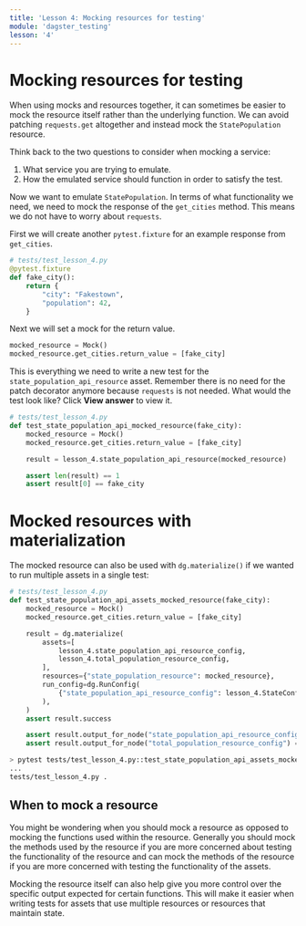 ```yaml
---
title: 'Lesson 4: Mocking resources for testing'
module: 'dagster_testing'
lesson: '4'
---
```


# Mocking resources for testing

When using mocks and resources together, it can sometimes be easier to mock the resource itself rather than the underlying function. We can avoid patching `requests.get` altogether and instead mock the `StatePopulation` resource.

Think back to the two questions to consider when mocking a service:

1. What service you are trying to emulate.
2. How the emulated service should function in order to satisfy the test.

Now we want to emulate `StatePopulation`. In terms of what functionality we need, we need to mock the response of the `get_cities` method. This means we do not have to worry about `requests`. 

First we will create another `pytest.fixture` for an example response from `get_cities`.

```python
# tests/test_lesson_4.py
@pytest.fixture
def fake_city():
    return {
        "city": "Fakestown",
        "population": 42,
    }
```

Next we will set a mock for the return value.

```python
mocked_resource = Mock()
mocked_resource.get_cities.return_value = [fake_city]
```

This is everything we need to write a new test for the `state_population_api_resource` asset. Remember there is no need for the patch decorator anymore because `requests` is not needed. What would the test look like? Click **View answer** to view it.

```python {% obfuscated="true" %}
# tests/test_lesson_4.py
def test_state_population_api_mocked_resource(fake_city):
    mocked_resource = Mock()
    mocked_resource.get_cities.return_value = [fake_city]

    result = lesson_4.state_population_api_resource(mocked_resource)

    assert len(result) == 1
    assert result[0] == fake_city
```

# Mocked resources with materialization

The mocked resource can also be used with `dg.materialize()` if we wanted to run multiple assets in a single test:

```python
# tests/test_lesson_4.py
def test_state_population_api_assets_mocked_resource(fake_city):
    mocked_resource = Mock()
    mocked_resource.get_cities.return_value = [fake_city]

    result = dg.materialize(
        assets=[
            lesson_4.state_population_api_resource_config,
            lesson_4.total_population_resource_config,
        ],
        resources={"state_population_resource": mocked_resource},
        run_config=dg.RunConfig(
            {"state_population_api_resource_config": lesson_4.StateConfig(name="ny")}
        ),
    )
    assert result.success

    assert result.output_for_node("state_population_api_resource_config") == [fake_city]
    assert result.output_for_node("total_population_resource_config") == 42
```

```bash
> pytest tests/test_lesson_4.py::test_state_population_api_assets_mocked_resource
...
tests/test_lesson_4.py .                                                          [100%]
```

## When to mock a resource

You might be wondering when you should mock a resource as opposed to mocking the functions used within the resource. Generally you should mock the methods used by the resource if you are more concerned about testing the functionality of the resource and can mock the methods of the resource if you are more concerned with testing the functionality of the assets.

Mocking the resource itself can also help give you more control over the specific output expected for certain functions. This will make it easier when writing tests for assets that use multiple resources or resources that maintain state.
